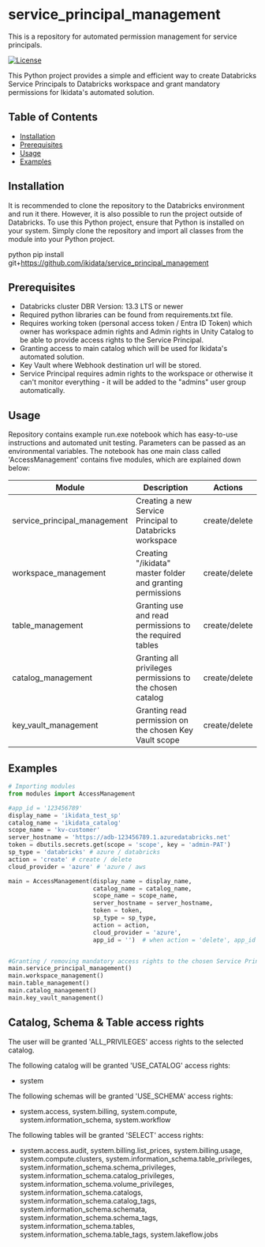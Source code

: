 # service_principal_management
This is a repository for automated permission management for service principals.

[![License](https://img.shields.io/badge/License-MIT-blue.svg)](https://opensource.org/licenses/MIT)

This Python project provides a simple and efficient way to create Databricks Service Principals to Databricks workspace and grant mandatory permissions for Ikidata's automated solution.

## Table of Contents

- [Installation](#installation)
- [Prerequisites](#prerequisites)
- [Usage](#usage)
- [Examples](#examples)

## Installation

It is recommended to clone the repository to the Databricks environment and run it there. However, it is also possible to run the project outside of Databricks. To use this Python project, ensure that Python is installed on your system. Simply clone the repository and import all classes from the module into your Python project.

python
pip install git+https://github.com/ikidata/service_principal_management

## Prerequisites
* Databricks cluster DBR Version: 13.3 LTS or newer
* Required python libraries can be found from requirements.txt file. 
* Requires working token (personal access token / Entra ID Token) which owner has workspace admin rights and Admin rights in Unity Catalog to be able to provide access rights to the Service Principal. 
* Granting access to main catalog which will be used for Ikidata's automated solution.
* Key Vault where Webhook destination url will be stored.
* Service Principal requires admin rights to the workspace or otherwise it can't monitor everything - it will be added to the "admins" user group automatically.

## Usage

Repository contains example run.exe notebook which has easy-to-use instructions and automated unit testing. Parameters can be passed as an environmental variables. The notebook has one main class called 'AccessManagement' contains five modules, which are explained down below:

| Module                       | Description                                               |      Actions        |
|------------------------------|-----------------------------------------------------------|---------------------|
| service_principal_management | Creating a new Service Principal to Databricks workspace  |    create/delete    |
| workspace_management         | Creating "/ikidata" master folder and granting permissions|    create/delete    |  
| table_management             | Granting use and read permissions to the required tables  |    create/delete    |
| catalog_management           | Granting all privileges permissions to the chosen catalog |    create/delete    |
| key_vault_management         | Granting read permission on the chosen Key Vault scope    |    create/delete    |

## Examples

```python
# Importing modules
from modules import AccessManagement

#app_id = '123456789'
display_name = 'ikidata_test_sp'
catalog_name = 'ikidata_catalog'
scope_name = 'kv-customer'
server_hostname = 'https://adb-123456789.1.azuredatabricks.net'
token = dbutils.secrets.get(scope = 'scope', key = 'admin-PAT') 
sp_type = 'databricks' # azure / databricks
action = 'create' # create / delete
cloud_provider = 'azure' # 'azure / aws

main = AccessManagement(display_name = display_name, 
                        catalog_name = catalog_name, 
                        scope_name = scope_name, 
                        server_hostname = server_hostname, 
                        token = token, 
                        sp_type = sp_type,
                        action = action,
                        cloud_provider = 'azure',
                        app_id = '')  # when action = 'delete', app_id parameter is required


#Granting / removing mandatory access rights to the chosen Service Principal
main.service_principal_management()
main.workspace_management()
main.table_management()
main.catalog_management()
main.key_vault_management()
```
## Catalog, Schema & Table access rights
The user will be granted 'ALL_PRIVILEGES' access rights to the selected catalog.

The following catalog will be granted 'USE_CATALOG' access rights:
* system

The following schemas will be granted 'USE_SCHEMA' access rights:
* system.access, system.billing, system.compute, system.information_schema, system.workflow

The following tables will be granted 'SELECT' access rights:
* system.access.audit, system.billing.list_prices, system.billing.usage, system.compute.clusters, system.information_schema.table_privileges, system.information_schema.schema_privileges, system.information_schema.catalog_privileges, system.information_schema.volume_privileges, system.information_schema.catalogs, system.information_schema.catalog_tags, system.information_schema.schemata, system.information_schema.schema_tags, system.information_schema.tables, system.information_schema.table_tags, system.lakeflow.jobs